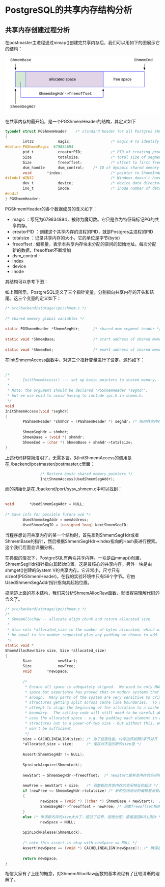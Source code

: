 # PostgreSQL的共享内存结构分析


## 共享内存创建过程分析

在postmaster主进程通过mmap()创建完共享内存后，我们可以用如下的图展示它的结构：

![](d0016.svg)



在共享内存的最开始，是一个PGShmemHeader的结构，其定义如下
```C
typedef struct PGShmemHeader    /* standard header for all Postgres shmem */
{
        int32           magic;                  /* magic # to identify Postgres segments */
#define PGShmemMagic  679834894
        pid_t           creatorPID;             /* PID of creating process (set but unread) */
        Size            totalsize;              /* total size of segment */
        Size            freeoffset;             /* offset to first free space */
        dsm_handle      dsm_control;    /* ID of dynamic shared memory control seg */
        void       *index;                      /* pointer to ShmemIndex table */
#ifndef WIN32                                   /* Windows doesn't have useful inode#s */
        dev_t           device;                 /* device data directory is on */
        ino_t           inode;                  /* inode number of data directory */
#endif
} PGShmemHeader;
```
PGShmemHeader的各个数据成员的含义如下：
- magic       ：写死为679834894，被称为魔幻数。它只是作为特征码标记PG的共享内存。
- creatorPID  ：创建这个共享内存的进程的PID，就是Postgres主进程的PID
- totalsize   ：记录共享内存的大小，它的单位是字节(byte)
- freeoffset  : 偏移量，表示本共享内存块未分配的空间的起始地址。每次分配新的数据，freeoffset不断增加
- dsm_control :
- index
- device
- inode

其结构可以参考下图：


如上图所示，PostgreSQL定义了三个指针变量，分别指向共享内存的开头和结尾。这三个变量的定义如下：
```C
/* src/backend/storage/ipc/shmem.c */

/* shared memory global variables */

static PGShmemHeader *ShmemSegHdr;      /* shared mem segment header */

static void *ShmemBase;                 /* start address of shared memory */

static void *ShmemEnd;                  /* end+1 address of shared memory */

```

在InitShmemAccess函数中，对这三个指针变量进行了设定。源码如下：

```C

/*
 *      InitShmemAccess() --- set up basic pointers to shared memory.
 *
 * Note: the argument should be declared "PGShmemHeader *seghdr",
 * but we use void to avoid having to include ipc.h in shmem.h.
 */
void
InitShmemAccess(void *seghdr)
{
        PGShmemHeader *shmhdr = (PGShmemHeader *) seghdr; /* 指向共享内存的开始*/

        ShmemSegHdr = shmhdr;
        ShmemBase = (void *) shmhdr;
        ShmemEnd = (char *) ShmemBase + shmhdr->totalsize;
}
```

上述代码非常简洁明了，无需多言。对InitShmemAccess的调用是在./backend/postmaster/postmaster.c里面：

```C
                /* Restore basic shared memory pointers */
                InitShmemAccess(UsedShmemSegAddr);

```
而的初始化是在./backend/port/sysv_shmem.c中可以找到：
```C

void       *UsedShmemSegAddr = NULL;

/* Save info for possible future use */
        UsedShmemSegAddr = memAddress;
        UsedShmemSegID = (unsigned long) NextShmemSegID;
```




当程序想访问共享内存的某一个结构时，首先拿到ShmemSegHdr或者ShmemBase的指针，然后根据ShmemSegHdr->index指向的Hash表进行搜索。这个我们后面会详细分析。

在典型的情况下，PostgreSQL有两块共享内存。一块是由mmap()创建，ShmemSegHdr指针指向其起始位置。这是最核心的共享内存。另外一块是由shmget()创建的System V的共享内存。它非常小，尺寸只有sizeof(PGShmemHeader)，在我的实验环境中只有56个字节。它由UsedShmemSegAddr指针指向其起始位置。

搞清楚上面的基本结构，我们来分析ShmemAllocRaw函数，就很容易理解代码的含义了。
```C
/* src/backend/storage/ipc/shmem.c */
/*
 * ShmemAllocRaw -- allocate align chunk and return allocated size
 *
 * Also sets *allocated_size to the number of bytes allocated, which will
 * be equal to the number requested plus any padding we choose to add.
 */
static void *
ShmemAllocRaw(Size size, Size *allocated_size)
{
        Size            newStart;
        Size            newFree;
        void       *newSpace;

        /*
         * Ensure all space is adequately aligned.  We used to only MAXALIGN this
         * space but experience has proved that on modern systems that is not good
         * enough.  Many parts of the system are very sensitive to critical data
         * structures getting split across cache line boundaries.  To avoid that,
         * attempt to align the beginning of the allocation to a cache line
         * boundary.  The calling code will still need to be careful about how it
         * uses the allocated space - e.g. by padding each element in an array of
         * structures out to a power-of-two size - but without this, even that
         * won't be sufficient.
         */
        size = CACHELINEALIGN(size); /* 为了提高性能，内存边界按照8字节对齐 */
        *allocated_size = size;      /* 保存对齐后的新的size值 */

        Assert(ShmemSegHdr != NULL);

        SpinLockAcquire(ShmemLock);

        newStart = ShmemSegHdr->freeoffset;  /* newStart是共享内存的空闲地址的起点 */

        newFree = newStart + size;   /* 调整新的共享内存的空闲地址的起点 */
        if (newFree <= ShmemSegHdr->totalsize) /* 新的空闲地址的偏移量没有超过整个共享内存的大小，就OK*/
        {
                newSpace = (void *) ((char *) ShmemBase + newStart);  /* ShmemSegHdr + newStart就是指向刚刚成功分配内存的指针 !!! */
                ShmemSegHdr->freeoffset = newFree; /* 调整freeoffset指向新的空闲地址的偏移量 */
        }
        else /* 申请新内存的size太大了，超过了边界，拒绝分配，直接返回NULL指针 */
                newSpace = NULL;

        SpinLockRelease(ShmemLock);

        /* note this assert is okay with newSpace == NULL */
        Assert(newSpace == (void *) CACHELINEALIGN(newSpace)); /* 确保返回的指针是按照8字节对齐的，利于提高性能，请搜索CPU cache line boundary了解其概念 */

        return newSpace; 
}

```
相信大家有了上图的概念，对ShmemAllocRaw函数的基本流程有了比较清晰的理解了。

